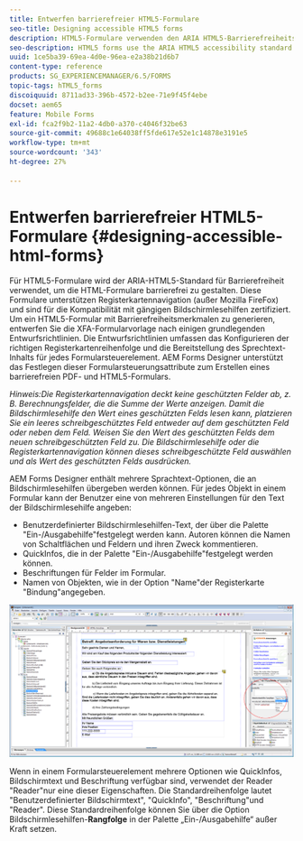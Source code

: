 ```yaml
---
title: Entwerfen barrierefreier HTML5-Formulare
seo-title: Designing accessible HTML5 forms
description: HTML5-Formulare verwenden den ARIA HTML5-Barrierefreiheitsstandard. Diese Formulare unterstützen die Navigation mit Registerkarten und sind zertifiziert für die Kompatibilität mit gängigen Bildschirmlesehilfen.
seo-description: HTML5 forms use the ARIA HTML5 accessibility standard. These forms support tabbed navigation and are certified to be compatible with common screen readers.
uuid: 1ce5ba39-69ea-4d0e-96ea-e2a38b21d6b7
content-type: reference
products: SG_EXPERIENCEMANAGER/6.5/FORMS
topic-tags: hTML5_forms
discoiquuid: 8711ad33-396b-4572-b2ee-71e9f45f4ebe
docset: aem65
feature: Mobile Forms
exl-id: fca2f9b2-11a2-4db0-a370-c4046f32be63
source-git-commit: 49688c1e64038ff5fde617e52e1c14878e3191e5
workflow-type: tm+mt
source-wordcount: '343'
ht-degree: 27%

---
```


# Entwerfen barrierefreier HTML5-Formulare {#designing-accessible-html-forms}

Für HTML5-Formulare wird der ARIA-HTML5-Standard für Barrierefreiheit verwendet, um die HTML-Formulare barrierefrei zu gestalten. Diese Formulare unterstützen Registerkartennavigation (außer Mozilla FireFox) und sind für die Kompatibilität mit gängigen Bildschirmlesehilfen zertifiziert. Um ein HTML5-Formular mit Barrierefreiheitsmerkmalen zu generieren, entwerfen Sie die XFA-Formularvorlage nach einigen grundlegenden Entwurfsrichtlinien. Die Entwurfsrichtlinien umfassen das Konfigurieren der richtigen Registerkartenreihenfolge und die Bereitstellung des Sprechtext-Inhalts für jedes Formularsteuerelement. AEM Forms Designer unterstützt das Festlegen dieser Formularsteuerungsattribute zum Erstellen eines barrierefreien PDF- und HTML5-Formulars.

*Hinweis:Die Registerkartennavigation deckt keine geschützten Felder ab, z. B. Berechnungsfelder, die die Summe der Werte anzeigen. Damit die Bildschirmlesehilfe den Wert eines geschützten Felds lesen kann, platzieren Sie ein leeres schreibgeschütztes Feld entweder auf dem geschützten Feld oder neben dem Feld. Weisen Sie den Wert des geschützten Felds dem neuen schreibgeschützten Feld zu. Die Bildschirmlesehilfe oder die Registerkartennavigation können dieses schreibgeschützte Feld auswählen und als Wert des geschützten Felds ausdrücken.*

AEM Forms Designer enthält mehrere Sprachtext-Optionen, die an Bildschirmlesehilfen übergeben werden können. Für jedes Objekt in einem Formular kann der Benutzer eine von mehreren Einstellungen für den Text der Bildschirmlesehilfe angeben:

* Benutzerdefinierter Bildschirmlesehilfen-Text, der über die Palette &quot;Ein-/Ausgabehilfe&quot;festgelegt werden kann. Autoren können die Namen von Schaltflächen und Feldern und ihren Zweck kommentieren.
* QuickInfos, die in der Palette &quot;Ein-/Ausgabehilfe&quot;festgelegt werden können.
* Beschriftungen für Felder im Formular.
* Namen von Objekten, wie in der Option &quot;Name&quot;der Registerkarte &quot;Bindung&quot;angegeben.

![Barrierefreiheit](assets/accessibility.png)

Wenn in einem Formularsteuerelement mehrere Optionen wie QuickInfos, Bildschirmtext und Beschriftung verfügbar sind, verwendet der Reader &quot;Reader&quot;nur eine dieser Eigenschaften. Die Standardreihenfolge lautet &quot;Benutzerdefinierter Bildschirmtext&quot;, &quot;QuickInfo&quot;, &quot;Beschriftung&quot;und &quot;Reader&quot;. Diese Standardreihenfolge können Sie über die Option Bildschirmlesehilfen-**Rangfolge** in der Palette „Ein-/Ausgabehilfe“ außer Kraft setzen.
